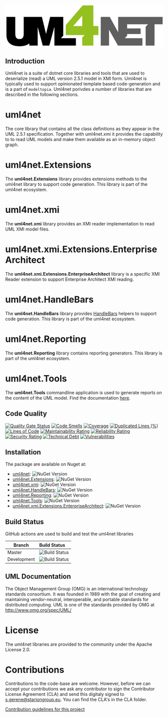 ![uml4net](https://raw.githubusercontent.com/STARIONGROUP/uml4net/master/uml4net-logo.png)

## Introduction

Uml4net is a suite of dotnet core libraries and tools that are used to deserialize (read) a UML version 2.5.1 model in XMI form. Uml4net is typically used to support opinionated template based code-generation and is a part of `modeltopia`. Uml4net porivdes a number of libraries that are described in the following sections.

# uml4net

The core library that contains all the class definitions as they appear in the UML 2.5.1 specification. Together with uml4net.xmi it provides the capability to to read UML models and make them available as an in-memory object graph.

# uml4net.Extensions

The **uml4net.Extensions** library provides extensions methods to the uml4net library to support code generation. This library is part of the uml4net ecosystem.

# uml4net.xmi

The **uml4net.xmi** library provides an XMI reader implementation to read UML XMI model files.

# uml4net.xmi.Extensions.EnterpriseArchitect

The **uml4net.xmi.Extensions.EnterpriseArchitect** library is a specific XMI Reader extension to support Enterprise Architect XMI reading.

# uml4net.HandleBars

The **uml4net.HandleBars** library provides [HandleBars](https://github.com/Handlebars-Net/Handlebars.Net) helpers to support code generation. This library is part of the uml4net ecosystem.

# uml4net.Reporting

The **uml4net.Reporting** library contains reporting generators. This library is part of the uml4net ecosystem.

# uml4net.Tools

The **uml4net.Tools** commandline application is used to generate reports on the content of the UML model. Find the documentation [here](https://github.com/STARIONGROUP/uml4net/wiki/uml4net.Tools).

## Code Quality

[![Quality Gate Status](https://sonarcloud.io/api/project_badges/measure?project=STARIONGROUP_uml4net&metric=alert_status)](https://sonarcloud.io/summary/new_code?id=STARIONGROUP_uml4net)
[![Code Smells](https://sonarcloud.io/api/project_badges/measure?project=STARIONGROUP_uml4net&metric=code_smells)](https://sonarcloud.io/summary/new_code?id=STARIONGROUP_uml4net)
[![Coverage](https://sonarcloud.io/api/project_badges/measure?project=STARIONGROUP_uml4net&metric=coverage)](https://sonarcloud.io/summary/new_code?id=STARIONGROUP_uml4net)
[![Duplicated Lines (%)](https://sonarcloud.io/api/project_badges/measure?project=STARIONGROUP_uml4net&metric=duplicated_lines_density)](https://sonarcloud.io/summary/new_code?id=STARIONGROUP_uml4net)
[![Lines of Code](https://sonarcloud.io/api/project_badges/measure?project=STARIONGROUP_uml4net&metric=ncloc)](https://sonarcloud.io/summary/new_code?id=STARIONGROUP_uml4net)
[![Maintainability Rating](https://sonarcloud.io/api/project_badges/measure?project=STARIONGROUP_uml4net&metric=sqale_rating)](https://sonarcloud.io/summary/new_code?id=STARIONGROUP_uml4net)
[![Reliability Rating](https://sonarcloud.io/api/project_badges/measure?project=STARIONGROUP_uml4net&metric=reliability_rating)](https://sonarcloud.io/summary/new_code?id=STARIONGROUP_uml4net)
[![Security Rating](https://sonarcloud.io/api/project_badges/measure?project=STARIONGROUP_uml4net&metric=security_rating)](https://sonarcloud.io/summary/new_code?id=STARIONGROUP_uml4net)
[![Technical Debt](https://sonarcloud.io/api/project_badges/measure?project=STARIONGROUP_uml4net&metric=sqale_index)](https://sonarcloud.io/summary/new_code?id=STARIONGROUP_uml4net)
[![Vulnerabilities](https://sonarcloud.io/api/project_badges/measure?project=STARIONGROUP_uml4net&metric=vulnerabilities)](https://sonarcloud.io/summary/new_code?id=STARIONGROUP_uml4net)

## Installation

The package are available on Nuget at:

  - [uml4net](https://www.nuget.org/packages/uml4net): ![NuGet Version](https://img.shields.io/nuget/v/uml4net)
  - [uml4net.Extensions](https://www.nuget.org/packages/uml4net.Extensions): ![NuGet Version](https://img.shields.io/nuget/v/uml4net.Extensions)
  - [uml4net.xmi](https://www.nuget.org/packages/uml4net.xmi): ![NuGet Version](https://img.shields.io/nuget/v/uml4net.xmi)
  - [uml4net.HandleBars](https://www.nuget.org/packages/uml4net.HandleBars): ![NuGet Version](https://img.shields.io/nuget/v/uml4net.HandleBars)
  - [uml4net.Reporting](https://www.nuget.org/packages/uml4net.Reporting): ![NuGet Version](https://img.shields.io/nuget/v/uml4net.Reporting)
  - [uml4net.Tools](https://www.nuget.org/packages/uml4net.Tools): ![NuGet Version](https://img.shields.io/nuget/v/uml4net.Tools)
  - [uml4net.xmi.Extensions.EnterpriseArchitect](https://www.nuget.org/packages/uml4net.xmi.Extensions.EnterpriseArchitect): ![NuGet Version](https://img.shields.io/nuget/v/uml4net.xmi.Extensions.EnterpriseArchitect)

## Build Status

GitHub actions are used to build and test the uml4net libraries

Branch | Build Status
------- | :------------
Master | ![Build Status](https://github.com/STARIONGROUP/uml4net/actions/workflows/CodeQuality.yml/badge.svg?branch=master)
Development | ![Build Status](https://github.com/STARIONGROUP/uml4net/actions/workflows/CodeQuality.yml/badge.svg?branch=development)

## UML Documentation

The Object Management Group (OMG) is an international technology standards consortium. It was founded in 1989 with the goal of creating and maintaining vendor-neutral, interoperable, and portable standards for distributed computing. UML is one of the standards provided by OMG at http://www.omg.org/spec/UML/

# License

The uml4net libraries are provided to the community under the Apache License 2.0.

# Contributions

Contributions to the code-base are welcome. However, before we can accept your contributions we ask any contributor to sign the Contributor License Agreement (CLA) and send this digitaly signed to s.gerene@stariongroup.eu. You can find the CLA's in the CLA folder.

[Contribution guidelines for this project](.github/CONTRIBUTING.md)